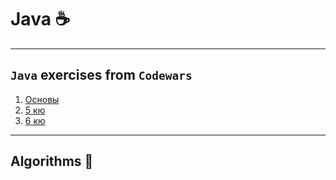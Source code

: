 # Java :coffee:

---

## `Java` exercises from `Codewars`

1. [Основы](src/fundamentals/README.md)
2. [5 кю](src/five_kyu/README.md)
3. [6 кю](src/six_kyu/README.md)

---

## Algorithms :jigsaw:
